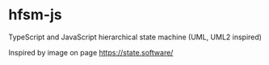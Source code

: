 # hfsm-js
TypeScript and JavaScript hierarchical state machine (UML, UML2 inspired)

Inspired by image on page https://state.software/
